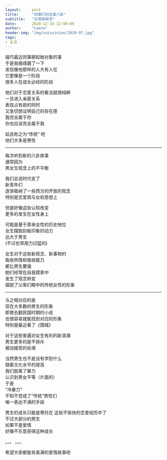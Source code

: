 ```yaml
---
layout:     post 
title:      "同事们的恋爱八卦"
subtitle:   "日常碎碎念"
date:       2020-12-10 12:00:00
author:     "Leezw"
header-img: "img/suisuinian/2020-97.jpg"
tags:
- 生活
---
```


碰巧最近同事聊起她对象的事      
于是我细琢磨了一下      
发现像他那样的人大有人在      
它更像是一个阶段      
很多人在成长必经的阶段      

他们对于恋爱关系的看法就很纯粹      
一旦进入亲密关系      
表现占有欲的同时      
又急切想证明自己的存在感      
我完全属于你      
你也应该完全属于我      

姑且称之为“传统” 吧     
他们大多是男性 

-----------     

每次听到新的八卦故事      
通常因为       
男女生观念上的不平衡      

我们总说时代变了      
新青年们      
逐渐吸纳了一些西方的开放的观念      
特别是恋爱观与女权思想上      

但是好像这些认知改变      
更多的发生在女性身上      

可能是基于原来女性的历史地位      
女生摆脱刻板印象的动力      
远大于男生      
(不过也常用力过猛的)      

女生对于这些新观念、新事物的      
吸收热情和吸收能力      
都比男生要强      
她们经常在自我摸索中      
发生了观念转变      
摆脱了父辈们眼中的传统女性的形象      

--------

与之相对应的是      
现在大多数的男生的形象      
即使去翻民国时期的小说      
也很容易就能找到对应的形象      
特别是最近看了《围城》      

对于这些普遍对女生有利的新浪潮      
男生更多的是不排斥      
被动接受的处境      

当然男生也不是没有学到什么      
随着文化水平的提高      
我们脱离了暴力      
认识到男女平等（片面的）      
于是      
“冷暴力”      
不知不觉成了“传统”男性们      
唯一表达不满的手段      

男生的成长只能是寄托在
这些不愉快的恋爱经历中了      
不过大部分的男生       
如果不是爱情       
好像不乐意获得这种成长      

。。。
。。。
      

希望大家都能有美满的爱情故事吧      




